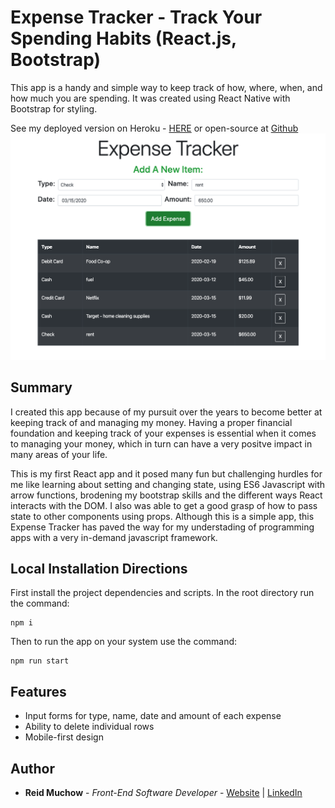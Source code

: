 # Expense Tracker - Track Your Spending Habits (React.js, Bootstrap)

This app is a handy and simple way to keep track of how, where, when, and how much you are spending.  It was created using React Native with Bootstrap for styling.  

See my deployed version on Heroku - [HERE](https://reid-expense-tracker.herokuapp.com/) or open-source at [Github](https://github.com/ram071985/expense-tracker)
![](expense_tracker.png)

## Summary

I created this app because of my pursuit over the years to become better at keeping track of and managing my money.  Having a proper financial foundation and keeping track of your expenses is essential when it comes to managing your money, which in turn can have a very positve impact in many areas of your life.  

This is my first React app and it posed many fun but challenging hurdles for me like learning about setting and changing state, using ES6 Javascript with arrow functions, brodening my bootstrap skills and the different ways React interacts with the DOM.  I also was able to get a good grasp of how to pass state to other components using props.  Although this is a simple app, this Expense Tracker has paved the way for my understading of programming apps with a very in-demand javascript framework.

## Local Installation Directions

First install the project dependencies and scripts.  In the root directory run the command:

```
npm i
```

Then to run the app on your system use the command:

```
npm run start
```

## Features

- Input forms for type, name, date and amount of each expense
- Ability to delete individual rows
- Mobile-first design 


## Author 

* **Reid Muchow** - *Front-End Software Developer* - [Website](https://www.reidmuchow.com) | [LinkedIn](https://www.linkedin.com/in/reidmuchow/)
